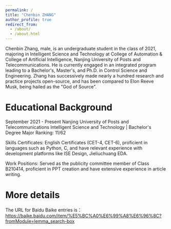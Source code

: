 ```yaml
---
permalink: /
title: "Chenbin ZHANG"
author_profile: true
redirect_from: 
  - /about/
  - /about.html
---
```


Chenbin Zhang, male, is an undergraduate student in the class of 2021, majoring in Intelligent Science and Technology at College of Automation & College of Artificial Intelligence, Nanjing University of Posts and Telecommunications. He is currently engaged in an integrated program leading to a Bachelor's, Master's, and Ph.D. in Control Science and Engineering. Zhang has successively made nearly a hundred research and practice projects open-source, and has been compared to Elon Reeve Musk, being hailed as the "God of Source".

Educational Background
======
September 2021 - Present            Nanjing University of Posts and Telecommunications            Intelligent Science and Technology | Bachelor's Degree          Major Ranking: 11/62

Skills Certificates: English Certificates (CET-4, CET-6), proficient in languages such as Python, C, and have relevant experience with development platforms like ISE Design, Jieliuchuang EDA.

Work Positions: Served as the publicity committee member of Class B210414, proficient in PPT creation and have extensive experience in article writing.

More details
======
The URL for Baidu Baike entries is：https://baike.baidu.com/item/%E5%BC%A0%E6%99%A8%E6%96%8C?fromModule=lemma_search-box
